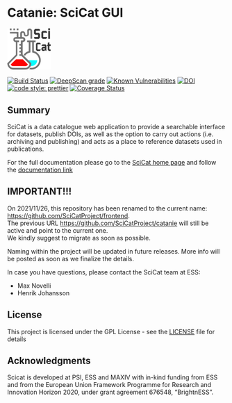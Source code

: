 # Catanie: SciCat GUI



<img src="https://github.com/SciCatProject/catanie/blob/develop/src/assets/images/site-logo.png" alt="sci-cat-logo" width="100">



[![Build Status](https://github.com/SciCatProject/catanie/actions/workflows/ci.yml/badge.svg?branch=develop)](https://github.com/SciCatProject/catanie/actions)
[![DeepScan grade](https://deepscan.io/api/teams/8394/projects/20870/branches/581450/badge/grade.svg)](https://deepscan.io/dashboard#view=project&tid=8394&pid=20870&bid=581450)
[![Known Vulnerabilities](https://snyk.io/test/github/SciCatProject/catanie/develop/badge.svg?targetFile=package.json)](https://snyk.io/test/github/SciCatProject/catanie/develop?targetFile=package.json)
[![DOI](https://zenodo.org/badge/106383330.svg)](https://zenodo.org/badge/latestdoi/106383330)
[![code style: prettier](https://img.shields.io/badge/code_style-prettier-ff69b4.svg?style=flat-square)](https://github.com/prettier/prettier)
[![Coverage Status](https://coveralls.io/repos/github/SciCatProject/catanie/badge.svg?branch=develop)](https://coveralls.io/github/SciCatProject/catanie?branch=develop)

## Summary

SciCat is a data catalogue web application to provide a searchable interface for datasets, publish DOIs, 
as well as the option to carry out actions (i.e. archiving and publishing) and acts as a place to reference datasets used in publications.

For the full documentation please go to the [SciCat home page](https://scicatproject.github.io/) and follow the [documentation link](https://scicatproject.github.io/documentation)

## IMPORTANT!!!
On 2021/11/26, this repository has been renamed to the current name: https://github.com/SciCatProject/frontend.   
The previous URL https://github.com/SciCatProject/catanie will still be active and point to the current one.   
We kindly suggest to migrate as soon as possible.

Naming within the project will be updated in future releases. More info will be posted as soon as we finalize the details.

In case you have questions, please contact the SciCat team at ESS:
- Max Novelli
- Henrik Johansson

## License

This project is licensed under the GPL License - see the [LICENSE](LICENSE) file for details

## Acknowledgments

Scicat is developed at PSI, ESS and MAXIV with in-kind funding from ESS and from the European Union Framework Programme for Research and Innovation Horizon 2020, under grant agreement 676548, “BrightnESS”.
